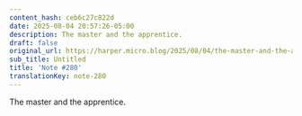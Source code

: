 ```yaml
---
content_hash: ceb6c27c822d
date: 2025-08-04 20:57:26-05:00
description: The master and the apprentice.
draft: false
original_url: https://harper.micro.blog/2025/08/04/the-master-and-the-apprentice.html
sub_title: Untitled
title: 'Note #280'
translationKey: note-280
---
```


The master and the apprentice.